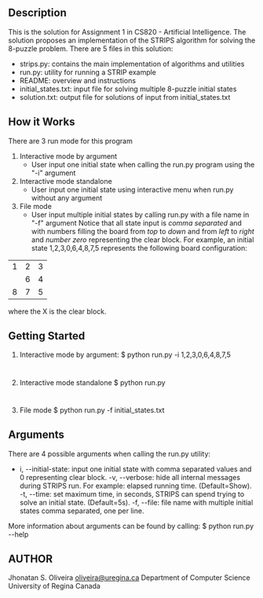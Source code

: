 Description
-----------

This is the solution for Assignment 1 in CS820 - Artificial Intelligence.
The solution proposes an implementation of the STRIPS algorithm for solving the 8-puzzle problem.
There are 5 files in this solution:
  - strips.py: contains the main implementation of algorithms and utilities
  - run.py: utility for running a STRIP example
  - README: overview and instructions
  - initial_states.txt: input file for solving multiple 8-puzzle initial states
  - solution.txt: output file for solutions of input from initial_states.txt



How it Works
-------------
There are 3 run mode for this program
1) Interactive mode by argument
    - User input one initial state when calling the run.py program using the "-i" argument
2) Interactive mode standalone
    - User input one initial state using interactive menu when run.py without any argument
3) File mode
    - User input multiple initial states by calling run.py with a file name in "-f" argument
Notice that all state input is *comma separated* and with numbers filling the board from *top* to *down* and from *left* to *right* and *number zero* representing the clear block.
For example, an initial state 1,2,3,0,6,4,8,7,5 represents the following board configuration:

|   |   |   |
|---|---|---|
| 1 | 2 | 3 |
|   | 6 | 4 |
| 8 | 7 | 5 |

where the X is the clear block.



Getting Started
---------------

1) Interactive mode by argument:
$ python run.py -i 1,2,3,0,6,4,8,7,5
#
2) Interactive mode standalone
$ python run.py
#
3) File mode
$ python run.py -f initial_states.txt



Arguments
---------

There are 4 possible arguments when calling the run.py utility:
  - i, --initial-state: input one initial state with comma separated values and 0 representing clear block.
  -v, --verbose: hide all internal messages during STRIPS run. For example: elapsed running time. (Default=Show).
  -t, --time: set maximum time, in seconds, STRIPS can spend trying to solve an initial state. (Default=5s).
  -f, --file: file name with multiple initial states comma separated, one per line.

More information about arguments can be found by calling:
  $ python run.py --help



AUTHOR
---------
Jhonatan S. Oliveira
oliveira@uregina.ca
Department of Computer Science
University of Regina
Canada
